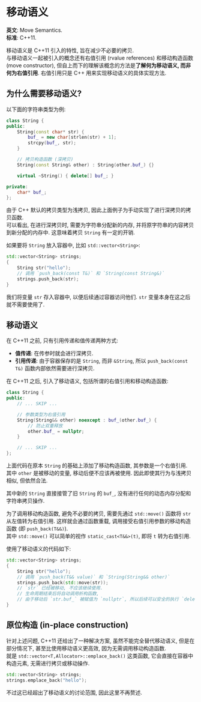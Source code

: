 # 移动语义

**英文**: Move Semantics.  
**标准**: C++11.  

移动语义是 C++11 引入的特性, 旨在减少不必要的拷贝.  
与移动语义一起被引入的概念还有右值引用 (rvalue references) 和移动构造函数 (move constructor), 但自上而下的理解该概念的方法是**了解何为移动语义, 而非何为右值引用**. 右值引用只是 C++ 用来实现移动语义的具体实现方法.

## 为什么需要移动语义?

以下面的字符串类型为例:

```cpp
class String {
public:
    String(const char* str) {
        buf_ = new char[strlen(str) + 1];
        strcpy(buf_, str);
    }

    // 拷贝构造函数 (深拷贝)
    String(const String& other) : String(other.buf_) {}

    virtual ~String() { delete[] buf_; }

private:
    char* buf_;
};
```

由于 C++ 默认的拷贝类型为浅拷贝, 因此上面例子为手动实现了进行深拷贝的拷贝函数.  
可以看出, 在进行深拷贝时, 需要为字符串分配新的内存, 并将原字符串的内容拷贝到新分配的内存中. 这意味着拷贝 `String` 有一定的开销.

如果要将 `String` 放入容器中, 比如 `std::vector<String>`:

```cpp
std::vector<String> strings;
{
    String str("hello");
    // 调用 `push_back(const T&)` 和 `String(const String&)`
    strings.push_back(str);
}
```

我们将变量 `str` 存入容器中, 以便后续通过容器访问他们. `str` 变量本身在这之后就不需要使用了.  

## 移动语义

在 C++11 之前, 只有引用传递和值传递两种方式:

- **值传递**: 在传参时就会进行深拷贝.
- **引用传递**: 由于容器保存的是 `String`, 而非 `&String`, 所以 `push_back(const T&)` 函数内部依然需要进行深拷贝.

在 C++11 之后, 引入了移动语义, 包括所谓的右值引用和移动构造函数:

```cpp
class String {
public:
    // ... SKIP ...

    // 参数类型为右值引用
    String(String&& other) noexcept : buf_(other.buf_) {
        // 防止双重释放
        other.buf_ = nullptr;
    }

    // ... SKIP ...
};
```

上面代码在原本 `String` 的基础上添加了移动构造函数, 其参数是一个右值引用.  
其中 `other` 是被移动的变量, 移动后便不应该再被使用. 因此即使其行为与浅拷贝相似, 但依然合法.

其中新的 `String` 直接接管了旧 `String` 的 `buf_`, 没有进行任何的动态内存分配和字符串拷贝操作.

为了调用移动构造函数, 避免不必要的拷贝, 需要先通过 `std::move()` 函数将 `str` 从左值转为右值引用. 这样就会通过函数重载, 调用接受右值引用参数的移动构造函数 (即 `push_back(T&&)`).  
其中 `std::move()` 可以简单的视作 `static_cast<T&&>(t)`, 即将 `t` 转为右值引用.

使用了移动语义的代码如下:

```cpp
std::vector<String> strings;
{
    String str("hello");
    // 调用 `push_back(T&& value)` 和 `String(String&& other)`
    strings.push_back(std::move(str));
    // `str` 已经被移动, 不应该继续使用.
    // 生命周期结束后将自动调用析构函数,
    // 由于移动后 `str.buf_` 被赋值为 `nullptr`, 所以后续可以安全的执行 `delete buf_`
}
```

## 原位构造 (in-place construction)

针对上述问题, C++11 还给出了一种解决方案, 虽然不能完全替代移动语义, 但是在部分情况下, 甚至比使用移动语义更高效, 因为无需调用移动构造函数.  
就是 `std::vector<T,Allocator>::emplace_back()` 这类函数, 它会直接在容器中构造元素, 无需进行拷贝或移动操作.

```cpp
std::vector<String> strings;
strings.emplace_back("hello");
```

不过这已经超出了移动语义的讨论范围, 因此这里不再赘述.
